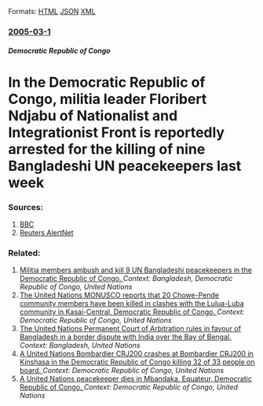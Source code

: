 
Formats: [HTML](/news/2005/03/1/in-the-democratic-republic-of-congo-militia-leader-floribert-ndjabu-of-nationalist-and-integrationist-front-is-reportedly-arrested-for-the.html)  [JSON](/news/2005/03/1/in-the-democratic-republic-of-congo-militia-leader-floribert-ndjabu-of-nationalist-and-integrationist-front-is-reportedly-arrested-for-the.json)  [XML](/news/2005/03/1/in-the-democratic-republic-of-congo-militia-leader-floribert-ndjabu-of-nationalist-and-integrationist-front-is-reportedly-arrested-for-the.xml)  

### [2005-03-1](/news/2005/03/1/index.md)

##### Democratic Republic of Congo
#  In the Democratic Republic of Congo, militia leader Floribert Ndjabu of Nationalist and Integrationist Front is reportedly arrested for the killing of nine Bangladeshi UN peacekeepers last week 




### Sources:

1. [BBC](http://news.bbc.co.uk/2/hi/africa/4308583.stm)
2. [Reuters AlertNet](http://www.alertnet.org/thenews/newsdesk/L01909.htm)

### Related:

1. [ Militia members ambush and kill 9 UN Bangladeshi peacekeepers in the Democratic Republic of Congo. ](/news/2005/02/25/militia-members-ambush-and-kill-9-un-bangladeshi-peacekeepers-in-the-democratic-republic-of-congo.md) _Context: Bangladesh, Democratic Republic of Congo, United Nations_
2. [The United Nations MONUSCO reports that 20 Chowe-Pende community members have been killed in clashes with the Lulua-Luba community in Kasai-Central, Democratic Republic of Congo. ](/news/2017/04/26/the-united-nations-monusco-reports-that-20-chowe-pende-community-members-have-been-killed-in-clashes-with-the-lulua-luba-community-in-kasaa.md) _Context: Democratic Republic of Congo, United Nations_
3. [The United Nations Permanent Court of Arbitration rules in favour of Bangladesh in a border dispute with India over the Bay of Bengal. ](/news/2014/07/8/the-united-nations-permanent-court-of-arbitration-rules-in-favour-of-bangladesh-in-a-border-dispute-with-india-over-the-bay-of-bengal.md) _Context: Bangladesh, United Nations_
4. [A United Nations Bombardier CRJ200 crashes at Bombardier CRJ200 in Kinshasa in the Democratic Republic of Congo killing 32 of 33 people on board. ](/news/2011/04/4/a-united-nations-bombardier-crj200-crashes-at-bombardier-crj200-in-kinshasa-in-the-democratic-republic-of-congo-killing-32-of-33-people-on-b.md) _Context: Democratic Republic of Congo, United Nations_
5. [A United Nations peacekeeper dies in Mbandaka, Equateur, Democratic Republic of Congo. ](/news/2010/04/5/a-united-nations-peacekeeper-dies-in-mbandaka-aquateur-democratic-republic-of-congo.md) _Context: Democratic Republic of Congo, United Nations_
